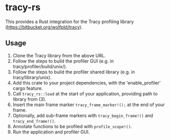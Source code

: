 # tracy-rs

This provides a Rust integration for the Tracy profiling library (https://bitbucket.org/wolfpld/tracy).

## Usage

1) Clone the Tracy library from the above URL.
2) Follow the steps to build the profiler GUI (e.g. in tracy/profiler/build/unix/).
3) Follow the steps to build the profiler shared library (e.g. in tracy/library/unix).
4) Add this crate to your project dependencies, with the 'enable_profiler' cargo feature.
5) Call `tracy_rs::load` at the start of your application, providing path to library from (3).
6) Insert the main frame marker `tracy_frame_marker!();` at the end of your frame.
7) Optionally, add sub-frame markers with `tracy_begin_frame!()` and `tracy_end_frame!()`.
8) Annotate functions to be profiled with `profile_scope!()`.
9) Run the application and profiler GUI.
